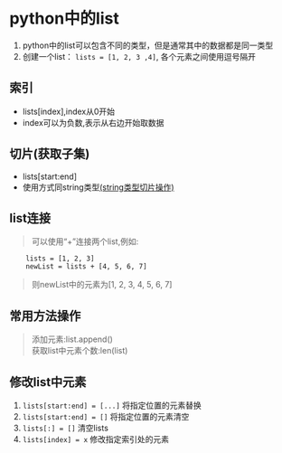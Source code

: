 # python中的list
1. python中的list可以包含不同的类型，但是通常其中的数据都是同一类型
1. 创建一个list：
`lists = [1, 2, 3 ,4]`,
各个元素之间使用逗号隔开
## 索引
* lists[index],index从0开始
* index可以为负数,表示从右边开始取数据

## 切片(获取子集)
* lists[start:end]
* 使用方式同string类型[(string类型切片操作)](https://github.com/xzmeasy/python-summary/blob/master/wiki/summary.md#%E8%8E%B7%E5%8F%96%E4%B8%80%E4%B8%AA%E5%AD%97%E7%AC%A6%E4%B8%B2%E7%9A%84%E5%AD%90%E5%AD%97%E7%AC%A6%E4%B8%B2strstartend)
## list连接
>可以使用“+”连接两个list,例如:
```
    lists = [1, 2, 3]
    newList = lists + [4, 5, 6, 7]
```
>则newList中的元素为[1, 2, 3, 4, 5, 6, 7]
## 常用方法操作
>添加元素:list.append()<br/>
>获取list中元素个数:len(list)<br/>
## 修改list中元素
1. `lists[start:end] = [...]` 将指定位置的元素替换
1. `lists[start:end] = []` 将指定位置的元素清空
1. `lists[:] = []` 清空lists
1. `lists[index] = x` 修改指定索引处的元素 





















